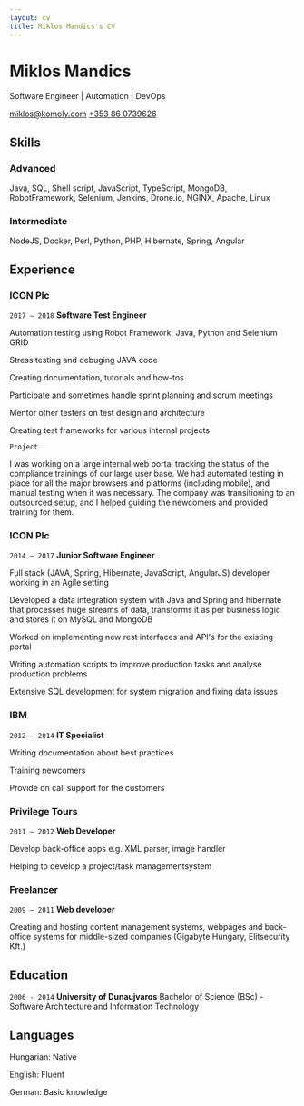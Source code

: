 ```yaml
---
layout: cv
title: Miklos Mandics's CV
---
```

# Miklos Mandics
Software Engineer | Automation | DevOps

<div id="webaddress">
<a href="miklos@komoly.com"><i class="fas fa-envelope"></i> miklos@komoly.com</a>
<a href="tel:+353860739626"><i class="fas fa-mobile"></i> +353 86 0739626</a>
</div>

## Skills

### Advanced

Java, SQL, Shell script, JavaScript, TypeScript, MongoDB, RobotFramework, Selenium, Jenkins, Drone.io, NGINX, Apache, Linux

### Intermediate

NodeJS, Docker, Perl, Python, PHP, Hibernate, Spring, Angular

## Experience

### ICON Plc

`2017 – 2018`
**Software Test Engineer**

Automation testing using Robot Framework, Java, Python and Selenium GRID

Stress testing and debuging JAVA code

Creating documentation, tutorials and how-tos

Participate and sometimes handle sprint planning and scrum meetings

Mentor other testers on test design and architecture

Creating test frameworks for various internal projects

`Project`

I was working on a large internal web portal tracking the status of the compliance trainings of our large user base. We had automated testing in place for all the major browsers and platforms (including mobile), and manual testing when it was necessary. The company was transitioning to an outsourced setup, and I helped guiding the newcomers and provided training for them.

### ICON Plc

`2014 – 2017`
**Junior Software Engineer**

Full stack (JAVA, Spring, Hibernate, JavaScript, AngularJS) developer working in an Agile 
setting

Developed a data integration system with Java and Spring and hibernate that processes 
huge streams of data, transforms it as per business logic and stores it on MySQL and 
MongoDB

Worked on implementing new rest interfaces and API's for the existing portal

Writing automation scripts to improve production tasks and analyse production problems

Extensive SQL development for system migration and fixing data issues

### IBM

`2012 – 2014`
**IT Specialist**

Writing documentation about best practices

Training newcomers

Provide on call support for the customers

### Privilege Tours

`2011 – 2012`
**Web Developer**

Develop back-office apps e.g. XML parser, image handler

Helping to develop a project/task managementsystem



### Freelancer

`2009 – 2011`
**Web developer**

Creating and hosting content management systems, webpages and back-office systems for middle-sized companies (Gigabyte Hungary, Elitsecurity Kft.)


## Education

`2006 - 2014`
__University of Dunaujvaros__
Bachelor of Science (BSc) - Software Architecture and Information Technology

## Languages

Hungarian: Native

English: Fluent

German: Basic knowledge


<!-- ### Footer

Last updated: Marc 2020 -->
